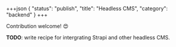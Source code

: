 +++json
{
  "status": "publish",
  "title": "Headless CMS",
  "category": "backend"
}
+++

Contribution welcome! 😍

**TODO**: write recipe for intergrating Strapi and other headless CMS.
